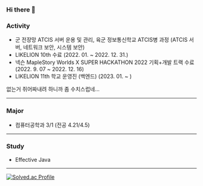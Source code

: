 ### Hi there 👋

### Activity
- 군 전장망 ATCIS 서버 운용 및 관리, 육군 정보통신학교 ATCIS병 과정 (ATCIS 서버, 네트워크 보안, 시스템 보안)
- LIKELION 10th 수료 (2022. 01. ~ 2022. 12. 31.)
- 넥슨 MapleStory Worlds X SUPER HACKATHON 2022 기획+개발 트랙 수료 (2022. 9. 07 ~ 2022. 12. 16)
- LIKELION 11th 학교 운영진 (백엔드) (2023. 01. ~ )

없는거 쥐어짜내려 하니까 좀 수치스럽네...

---

### Major

- 컴퓨터공학과 3/1 (전공 4.21/4.5)

---

### Study

- Effective Java

---


[![Solved.ac Profile](http://mazassumnida.wtf/api/v2/generate_badge?boj=ahj3579)](https://solved.ac/ahj3579/)
<!--
**AHNDOIL/AHNDOIL** is a ✨ _special_ ✨ repository because its `README.md` (this file) appears on your GitHub profile.

Here are some ideas to get you started:

- 🔭 I’m currently working on ...
- 🌱 I’m currently learning ...
- 👯 I’m looking to collaborate on ...
- 🤔 I’m looking for help with ...
- 💬 Ask me about ...
- 📫 How to reach me: ...
- 😄 Pronouns: ...
- ⚡ Fun fact: ...
-->
